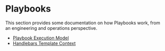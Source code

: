 # Playbooks

This section provides some documentation on how Playbooks work, from an engineering and operations perspective.

* [Playbook Execution Model](execution-model.md)
* [Handlebars Template Context](handlebars.md)